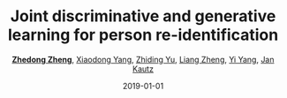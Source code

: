 ---
title: "Joint discriminative and generative learning for person re-identification"
collection: publications
permalink: /publication/Joint-di2019
date: 2019-01-01
doi: 
keywords: object re-identification,image retrieval,person re-id,person re-trieval,person search,
venue: 'CVPR'
paperurl: 'https://zdzheng.xyz/files/CVPR19.pdf'
blog: 'https://zhuanlan.zhihu.com/p/66408913'
code: 'https://github.com/NVlabs/DG-Net'
author: '<strong><a href="https://zdzheng.xyz/authors/Zhedong-Zheng" class="author">Zhedong Zheng</a></strong>, <a href="https://zdzheng.xyz/authors/Xiaodong-Yang" class="author">Xiaodong Yang</a>, <a href="https://zdzheng.xyz/authors/Zhiding-Yu" class="author">Zhiding Yu</a>, <a href="https://zdzheng.xyz/authors/Liang-Zheng" class="author">Liang Zheng</a>, <a href="https://zdzheng.xyz/authors/Yi-Yang" class="author">Yi Yang</a>, <a href="https://zdzheng.xyz/authors/Jan-Kautz" class="author">Jan Kautz</a>'
citation: ' Zhedong Zheng,  Xiaodong Yang,  Zhiding Yu,  Liang Zheng,  Yi Yang,  Jan Kautz, &quot;Joint discriminative and generative learning for person re-identification.&quot; CVPR, 2019.'
pub_year: '2019'
bib: >
    @inproceedings{zheng2019joint,  <br>    author = "Zheng, Zhedong and Yang, Xiaodong and Yu, Zhiding and Zheng, Liang and Yang, Yi and Kautz, Jan",  <br>    title = "Joint discriminative and generative learning for person re-identification",  <br>    booktitle = "CVPR",  <br>    pages = "2138--2147",  <br>    code = "https://github.com/NVlabs/DG-Net",  <br>    url = "https://zdzheng.xyz/files/CVPR19.pdf",  <br>    blog = "https://zhuanlan.zhihu.com/p/66408913",  <br>    year = "2019"
    }

---